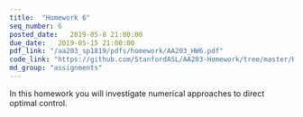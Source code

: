 ```yaml
---
title:  "Homework 6"
seq_number: 6
posted_date:   2019-05-8 21:00:00
due_date:   2019-05-15 21:00:00
pdf_link: "/aa203_sp1819/pdfs/homework/AA203_HW6.pdf"
code_link: "https://github.com/StanfordASL/AA203-Homework/tree/master/HW6"
md_group: "assignments"
---
```


In this homework you will investigate numerical approaches to direct optimal control. 